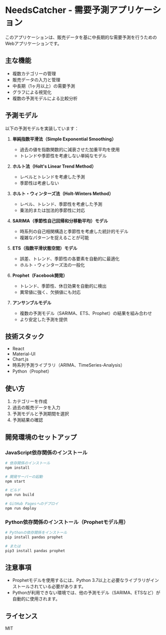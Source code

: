 # NeedsCatcher - 需要予測アプリケーション

このアプリケーションは、販売データを基に中長期的な需要予測を行うためのWebアプリケーションです。

## 主な機能

- 複数カテゴリーの管理
- 販売データの入力と管理
- 中長期（1ヶ月以上）の需要予測
- グラフによる視覚化
- 複数の予測モデルによる比較分析

## 予測モデル

以下の予測モデルを実装しています：

1. **単純指数平滑法（Simple Exponential Smoothing）**
   - 過去の値を指数関数的に減衰させた加重平均を使用
   - トレンドや季節性を考慮しない単純なモデル

2. **ホルト法（Holt's Linear Trend Method）**
   - レベルとトレンドを考慮した予測
   - 季節性は考慮しない

3. **ホルト・ウィンターズ法（Holt-Winters Method）**
   - レベル、トレンド、季節性を考慮した予測
   - 乗法的または加法的季節性に対応

4. **SARIMA（季節性自己回帰和分移動平均）モデル**
   - 時系列の自己相関構造と季節性を考慮した統計的モデル
   - 複雑なパターンを捉えることが可能

5. **ETS（指数平滑状態空間）モデル**
   - 誤差、トレンド、季節性の各要素を自動的に最適化
   - ホルト・ウィンターズ法の一般化

6. **Prophet（Facebook開発）**
   - トレンド、季節性、休日効果を自動的に検出
   - 異常値に強く、欠損値にも対応

7. **アンサンブルモデル**
   - 複数の予測モデル（SARIMA、ETS、Prophet）の結果を組み合わせ
   - より安定した予測を提供

## 技術スタック

- React
- Material-UI
- Chart.js
- 時系列予測ライブラリ（ARIMA、TimeSeries-Analysis）
- Python（Prophet）

## 使い方

1. カテゴリーを作成
2. 過去の販売データを入力
3. 予測モデルと予測期間を選択
4. 予測結果の確認

## 開発環境のセットアップ

### JavaScript依存関係のインストール

```bash
# 依存関係のインストール
npm install

# 開発サーバーの起動
npm start

# ビルド
npm run build

# GitHub Pagesへのデプロイ
npm run deploy
```

### Python依存関係のインストール（Prophetモデル用）

```bash
# Pythonの依存関係をインストール
pip install pandas prophet

# または
pip3 install pandas prophet
```

## 注意事項

- Prophetモデルを使用するには、Python 3.7以上と必要なライブラリがインストールされている必要があります。
- Pythonが利用できない環境では、他の予測モデル（SARIMA、ETSなど）が自動的に使用されます。

## ライセンス

MIT 